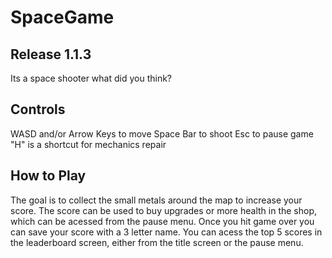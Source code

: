 # SpaceGame

## Release 1.1.3

Its a space shooter what did you think?

## Controls 

WASD and/or Arrow Keys to move
Space Bar to shoot
Esc to pause game
"H" is a shortcut for mechanics repair

## How to Play

The goal is to collect the small metals around the map to increase your score. The score can be used to buy upgrades or more health in the shop, which can be acessed from the pause menu. Once you hit game over you can save your score with a 3 letter name. You can acess the top 5 scores in the leaderboard screen, either from the title screen or the pause menu.